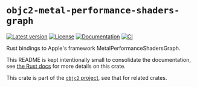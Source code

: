 # `objc2-metal-performance-shaders-graph`

[![Latest version](https://badgen.net/crates/v/objc2-metal-performance-shaders-graph)](https://crates.io/crates/objc2-metal-performance-shaders-graph)
[![License](https://badgen.net/badge/license/MIT/blue)](../LICENSE.txt)
[![Documentation](https://docs.rs/objc2-metal-performance-shaders-graph/badge.svg)](https://docs.rs/objc2-metal-performance-shaders-graph/)
[![CI](https://github.com/madsmtm/objc2/actions/workflows/ci.yml/badge.svg)](https://github.com/madsmtm/objc2/actions/workflows/ci.yml)

Rust bindings to Apple's framework MetalPerformanceShadersGraph.

This README is kept intentionally small to consolidate the documentation, see
[the Rust docs](https://docs.rs/objc2-metal-performance-shaders-graph/) for more details on this crate.

This crate is part of the [`objc2` project](https://github.com/madsmtm/objc2),
see that for related crates.
